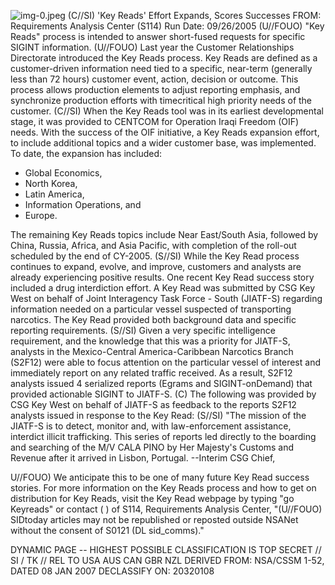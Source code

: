 ![img-0.jpeg](img-0.jpeg)
(C//SI) 'Key Reads' Effort Expands, Scores Successes
FROM:
Requirements Analysis Center (S114)
Run Date: 09/26/2005
(U//FOUO) "Key Reads" process is intended to answer short-fused requests for specific SIGINT information.
(U//FOUO) Last year the Customer Relationships Directorate introduced the Key Reads process. Key Reads are defined as a customer-driven information need tied to a specific, near-term (generally less than 72 hours) customer event, action, decision or outcome. This process allows production elements to adjust reporting emphasis, and synchronize production efforts with timecritical high priority needs of the customer.
(C//SI) When the Key Reads tool was in its earliest developmental stage, it was provided to CENTCOM for Operation Iraqi Freedom (OIF) needs. With the success of the OIF initiative, a Key Reads expansion effort, to include additional topics and a wider customer base, was implemented. To date, the expansion has included:

- Global Economics,
- North Korea,
- Latin America,
- Information Operations, and
- Europe.

The remaining Key Reads topics include Near East/South Asia, followed by China, Russia, Africa, and Asia Pacific, with completion of the roll-out scheduled by the end of CY-2005.
(S//SI) While the Key Read process continues to expand, evolve, and improve, customers and analysts are already experiencing positive results. One recent Key Read success story included a drug interdiction effort. A Key Read was submitted by CSG Key West on behalf of Joint Interagency Task Force - South (JIATF-S) regarding information needed on a particular vessel suspected of transporting narcotics. The Key Read provided both background data and specific reporting requirements.
(S//SI) Given a very specific intelligence requirement, and the knowledge that this was a priority for JIATF-S, analysts in the Mexico-Central America-Caribbean Narcotics Branch (S2F12) were able to focus attention on the particular vessel of interest and immediately report on any related traffic received. As a result, S2F12 analysts issued 4 serialized reports (Egrams and SIGINT-onDemand) that provided actionable SIGINT to JIATF-S.
(C) The following was provided by CSG Key West on behalf of JIATF-S as feedback to the reports S2F12 analysts issued in response to the Key Read:
(S//SI) "The mission of the JIATF-S is to detect, monitor and, with law-enforcement assistance, interdict illicit trafficking. This series of reports led directly to the boarding and searching of the M/V CALA PINO by Her Majesty's Customs and Revenue after it arrived in Lisbon, Portugal. --Interim CSG Chief,

U//FOUO) We anticipate this to be one of many future Key Read success stories. For more information on the Key Reads process and how to get on distribution for Key Reads, visit the Key Read webpage by typing "go Keyreads" or contact
( ) of S114, Requirements Analysis Center,
"(U//FOUO) SIDtoday articles may not be republished or reposted outside NSANet without the consent of S0121 (DL sid_comms)."

DYNAMIC PAGE -- HIGHEST POSSIBLE CLASSIFICATION IS TOP SECRET // SI / TK // REL TO USA AUS CAN GBR NZL
DERIVED FROM: NSA/CSSM 1-52, DATED 08 JAN 2007 DECLASSIFY ON: 20320108
